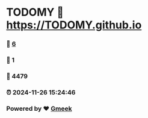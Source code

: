 # TODOMY :link: https://TODOMY.github.io 
### :page_facing_up: [6](https://TODOMY.github.io/tag.html) 
### :speech_balloon: 1 
### :hibiscus: 4479 
### :alarm_clock: 2024-11-26 15:24:46 
### Powered by :heart: [Gmeek](https://github.com/Meekdai/Gmeek)
